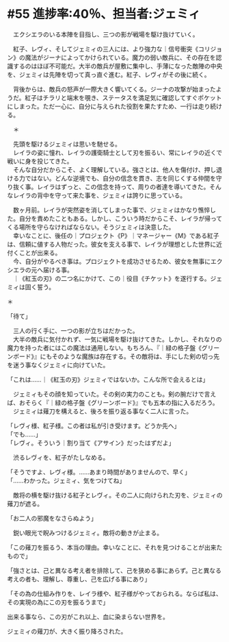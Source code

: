 # #55 進捗率:40％、担当者:ジェミィ
　エクシエラのいる本陣を目指し、三つの影が戦場を駆け抜けていく。

　紅子、レヴィ、そしてジェミィの三人には、より強力な｜信号衝突《コリジョン》の魔法がジーナによってかけられている。魔力の弱い敵兵に、その存在を認識するのはほぼ不可能だ。大半の敵兵が屋敷に集中し、手薄になった敵陣の中央を、ジェミィは先陣を切って真っ直ぐ進む。紅子、レヴィがその後に続く。

　背後からは、敵兵の怒声が一際大きく響いてくる。ジーナの攻撃が始まったようだ。紅子はチラリと端末を覗き、ステータスを満足気に確認してすぐポケットにしまった。ただ一心に、自分に与えられた役割を果たすため、一行は走り続ける。

　＊

　先頭を駆けるジェミィは思いを馳せる。  
　レイラの姿に憧れ、レイラの護衛騎士として刃を振るい、常にレイラの近くで戦いに身を投じてきた。  
　そんな自分だからこそ、よく理解している。強さとは、他人を傷付け、押し退ける力ではない。どんな逆境でも、自分の信念を貫き、志を同じくする仲間を守り抜く事。レイラはずっと、この信念を持って、周りの者達を導いてきた。そんなレイラの背中を守って来た事を、ジェミィは誇りに思っている。

　数ヶ月前。レイラが突然姿を消してしまった事で、ジェミィはかなり憔悴した。自分を責めたこともある。しかし、こういう時だからこそ、レイラが帰ってくる場所を守らなければならない。そうジェミィは決意した。  
　幸いなことに、後任の｜プロジェクト《P》｜マネージャー《M》である紅子は、信頼に値する人物だった。彼女を支える事で、レイラが理想とした世界に近付くことが出来る。  
　今、自分がやるべき事は。プロジェクトを成功させるため、彼女を無事にエクシエラの元へ届ける事。  
　｜《紅玉の刃》の二つ名にかけて、この｜役目《チケット》を遂行する。ジェミィは固く誓う。

＊

「待て」

　三人の行く手に、一つの影が立ちはだかった。  
　大半の敵兵に気付かれず、一気に戦場を駆け抜けてきた。しかし、それなりの魔力を持った者にはこの魔法は通用しない。もちろん、『｜緑の格子盤《グリーンボード》』にもそのような魔族は存在する。その敵将は、手にした剣の切っ先を迷う事なくジェミィに向けていた。

「これは……｜《紅玉の刃》ジェミィではないか。こんな所で会えるとは」

　ジェミィもその顔を知っていた。その剣の実力のことも。剣の腕だけで言えば、おそらく『｜緑の格子盤《グリーンボード》』でも五本の指に入るだろう。  
　ジェミィは薙刀を構えると、後ろを振り返る事なく二人に言った。

「レヴィ様、紅子様。この者は私が引き受けます。どうか先へ」  
「でも……」  
「レヴィ。そういう｜割り当て《アサイン》だったはずだよ」

　渋るレヴィを、紅子がたしなめる。

「そうですよ、レヴィ様。……あまり時間がありませんので、早く」  
「……わかった。ジェミィ、気をつけてね」

　敵将の横を駆け抜ける紅子とレヴィ。その二人に向けられた刃を、ジェミィの薙刀が遮る。

「お二人の邪魔をなさらぬよう」

　鋭い眼光で睨みつけるジェミィ。敵将の動きが止まる。


「この薙刀を振るう、本当の理由。幸いなことに、それを見つけることが出来たもので」

「強さとは、己と異なる考え者を排除して、己を狭める事にあらず。己と異なる考えの者も、理解し、尊重し、己を広げる事にあり」

「その為の仕組み作りを、レイラ様や、紅子様がやっておられる。ならば私は、その実現の為にこの刃を振るうまで」

出来る事なら、この刃がこれ以上、血に染まらない世界を。

ジェミィの薙刀が、大きく振り降ろされた。
